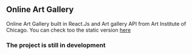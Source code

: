 
## Online Art Gallery

Online Art Gallery built in React.Js and Art gallery API from Art Institute of Chicago.
You can check too the static version <a href="https://github.com/r-e-d-ant/eartGallery-Static-v">here</a>

### The project is still in development